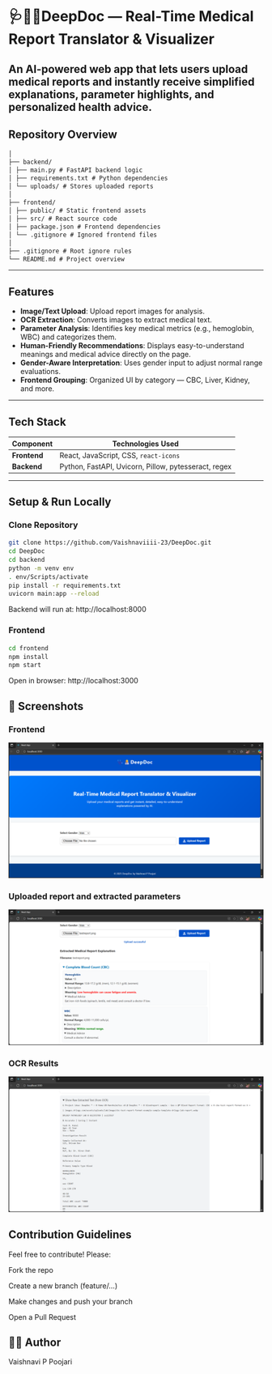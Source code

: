 #  🩺👩‍⚕️DeepDoc — Real-Time Medical Report Translator & Visualizer

An AI-powered web app that lets users upload medical reports and instantly receive simplified explanations, parameter highlights, and personalized health advice.
---

##  Repository Overview
```DeepDoc/
│
├── backend/
│ ├── main.py # FastAPI backend logic
│ ├── requirements.txt # Python dependencies
│ └── uploads/ # Stores uploaded reports
│
├── frontend/
│ ├── public/ # Static frontend assets
│ ├── src/ # React source code
│ ├── package.json # Frontend dependencies
│ └── .gitignore # Ignored frontend files
│
├── .gitignore # Root ignore rules
└── README.md # Project overview
```

---

##  Features

- **Image/Text Upload**: Upload report images for analysis.
- **OCR Extraction**: Converts images to extract medical text.
- **Parameter Analysis**: Identifies key medical metrics (e.g., hemoglobin, WBC) and categorizes them.
- **Human-Friendly Recommendations**: Displays easy-to-understand meanings and medical advice directly on the page.
- **Gender-Aware Interpretation**: Uses gender input to adjust normal range evaluations.
- **Frontend Grouping**: Organized UI by category — CBC, Liver, Kidney, and more.

---

##  Tech Stack

| Component      | Technologies Used                                   |
|----------------|------------------------------------------------------|
| **Frontend**   | React, JavaScript, CSS, `react-icons`                |
| **Backend**    | Python, FastAPI, Uvicorn, Pillow, pytesseract, regex |   |

---

##  Setup & Run Locally

### Clone Repository
```bash
git clone https://github.com/Vaishnaviiii-23/DeepDoc.git
cd DeepDoc
cd backend
python -m venv env
. env/Scripts/activate 
pip install -r requirements.txt
uvicorn main:app --reload
```
Backend will run at: http://localhost:8000

### Frontend
```bash
cd frontend
npm install
npm start
```
Open in browser: http://localhost:3000

## 📸 Screenshots

### Frontend  
![Upload Report](./screenshots/upload_report.png)

### Uploaded report and extracted parameters  
![Extracted Parameters](./screenshots/extracted_parameters.png)

### OCR Results
![OCR Result](./screenshots/ocr_result.png)

## Contribution Guidelines

Feel free to contribute! Please:

Fork the repo

Create a new branch (feature/…)

Make changes and push your branch

Open a Pull Request

## 🧑‍💻 Author
Vaishnavi P Poojari
